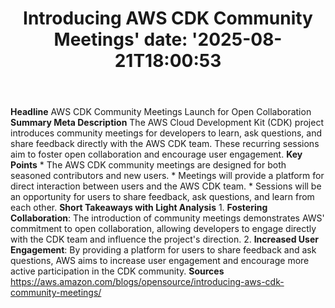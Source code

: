 ﻿---
title: "Introducing AWS CDK Community Meetings'
date: '2025-08-21T18:00:53"
category: "Markets"
summary: ""
slug: "introducing aws cdk community meetings"
source_urls:
  - "https://aws.amazon.com/blogs/opensource/introducing-aws-cdk-community-meetings/"
seo:
  title: "Introducing AWS CDK Community Meetings | Hash n Hedge'
  description: '"
  keywords: ["news", "markets", "brief"]
---
**Headline** AWS CDK Community Meetings Launch for Open Collaboration  **Summary Meta Description** The AWS Cloud Development Kit (CDK) project introduces community meetings for developers to learn, ask questions, and share feedback directly with the AWS CDK team. These recurring sessions aim to foster open collaboration and encourage user engagement.  **Key Points**  * The AWS CDK community meetings are designed for both seasoned contributors and new users. * Meetings will provide a platform for direct interaction between users and the AWS CDK team. * Sessions will be an opportunity for users to share feedback, ask questions, and learn from each other.  **Short Takeaways with Light Analysis**  1. **Fostering Collaboration**: The introduction of community meetings demonstrates AWS' commitment to open collaboration, allowing developers to engage directly with the CDK team and influence the project's direction. 2. **Increased User Engagement**: By providing a platform for users to share feedback and ask questions, AWS aims to increase user engagement and encourage more active participation in the CDK community.  **Sources** https://aws.amazon.com/blogs/opensource/introducing-aws-cdk-community-meetings/ 

